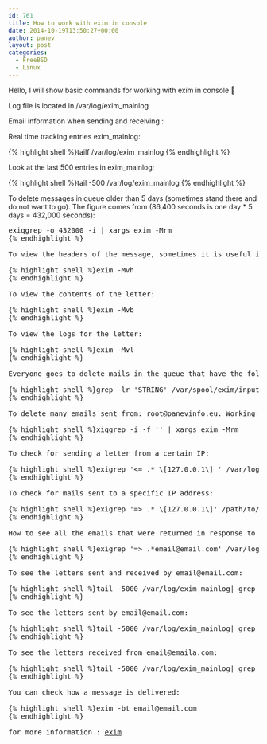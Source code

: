 ```yaml
---
id: 761
title: How to work with exim in console
date: 2014-10-19T13:50:27+00:00
author: panev
layout: post
categories:
  - FreeBSD
  - Linux
---
```

Hello, I will show basic commands for working with exim in console 🙂

Log file is located in /var/log/exim_mainlog

Email information when sending and receiving :

Real time tracking entries exim_mainlog:

{% highlight shell %}tailf /var/log/exim_mainlog
{% endhighlight %}

Look at the last 500 entries in exim_mainlog:

{% highlight shell %}tail -500 /var/log/exim_mainlog
{% endhighlight %}

To delete messages in queue older than 5 days (sometimes stand there and do not want to go). The figure comes from (86,400 seconds is one day * 5 days = 432,000 seconds):

<pre
>exiqgrep -o 432000 -i | xargs exim -Mrm
{% endhighlight %}

To view the headers of the message, sometimes it is useful if you need more information about any sent, received or not sent, not received message: 

{% highlight shell %}exim -Mvh
{% endhighlight %}

To view the contents of the letter: 

{% highlight shell %}exim -Mvb
{% endhighlight %}

To view the logs for the letter:

{% highlight shell %}exim -Mvl
{% endhighlight %}

Everyone goes to delete mails in the queue that have the following string in your content: STRING:

{% highlight shell %}grep -lr 'STRING' /var/spool/exim/input/ | sed -e 's/^.*\/\([a-zA-Z0-9-]*\)-[DH]$/\1/g' | xargs exim -Mrm
{% endhighlight %}

To delete many emails sent from: root@panevinfo.eu. Working with logs (exim_mainlog for received and sent >> / var / log / maillog for me and Razlog pop3, imap):

{% highlight shell %}xiqgrep -i -f '' | xargs exim -Mrm
{% endhighlight %}

To check for sending a letter from a certain IP: 

{% highlight shell %}exigrep '&lt;= .* \[127.0.0.1\] ' /var/log/exim_mainlog
{% endhighlight %}

To check for mails sent to a specific IP address: 

{% highlight shell %}exigrep '=> .* \[127.0.0.1\]' /path/to/exim_log
{% endhighlight %}

How to see all the emails that were returned in response to already sent mail: 

{% highlight shell %}exigrep '=> .*email@email.com' /var/log/exim_mainlog | fgrep '&lt;='
{% endhighlight %}

To see the letters sent and received by email@email.com: 

{% highlight shell %}tail -5000 /var/log/exim_mainlog| grep "email@email.com"
{% endhighlight %}

To see the letters sent by email@email.com: 

{% highlight shell %}tail -5000 /var/log/exim_mainlog| grep "email@email.com" | grep "&lt;="
{% endhighlight %}

To see the letters received from email@emaila.com: 

{% highlight shell %}tail -5000 /var/log/exim_mainlog| grep "email@email.com" | grep "=>"
{% endhighlight %}

You can check how a message is delivered:

{% highlight shell %}exim -bt email@email.com
{% endhighlight %}

for more information : <a href="http://www.exim.org/docs.html" title="exim" target="_blank">exim</a>